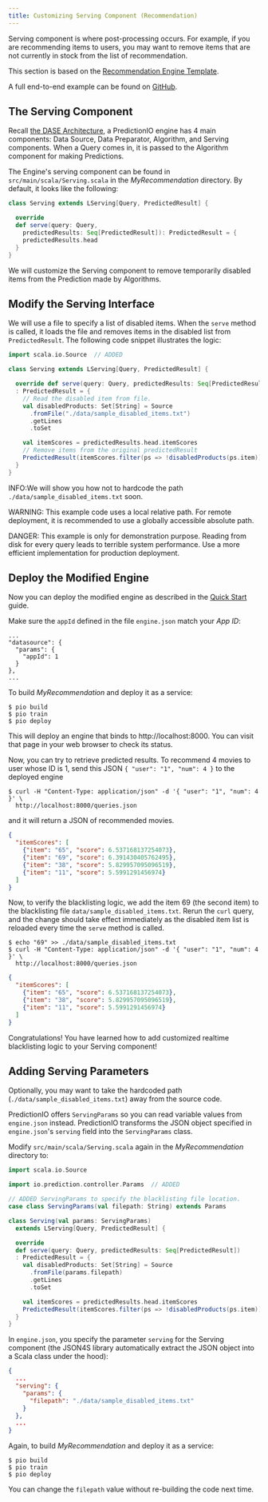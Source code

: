 ```yaml
---
title: Customizing Serving Component (Recommendation)
---
```


Serving component is where post-processing occurs. For example, if you are
recommending items to users, you may want to remove items that are not
currently in stock from the list of recommendation.

This section is based on the [Recommendation Engine Template](/templates/recommendation/quickstart/).

A full end-to-end example can be found on
[GitHub](https://github.com/PredictionIO/PredictionIO/tree/master/examples/scala-parallel-recommendation-custom-serving).

<!--
This section demonstrates how to add a custom filtering logic to exclude a list
of blacklisted movies from the [Movie Recommendation Engine](/quickstart.html)
based on the Recommendation Engine Template. It is highly recommended to go
through the Quckstart guide first.

Complete code example can be found in
`examples/scala-parallel-recommendation-howto`.

If you simply want to use this customized code, you can skip to the last section.
-->

## The Serving Component

Recall [the DASE Architecture](/start/engines/), a PredictionIO engine has
4 main components: Data Source, Data Preparator, Algorithm, and Serving
components. When a Query comes in, it is passed to the Algorithm component for
making Predictions.

The Engine's serving component can be found in `src/main/scala/Serving.scala` in
the *MyRecommendation* directory. By default, it looks like the following:

```scala
class Serving extends LServing[Query, PredictedResult] {

  override
  def serve(query: Query,
    predictedResults: Seq[PredictedResult]): PredictedResult = {
    predictedResults.head
  }
}
```

We will customize the Serving component to remove temporarily disabled items
from the Prediction made by Algorithms.

## Modify the Serving Interface

We will use a file to specify a list of disabled items. When the `serve` method
is called, it loads the file and removes items in the disabled list from
`PredictedResult`. The following code snippet illustrates the logic:

```scala
import scala.io.Source  // ADDED

class Serving extends LServing[Query, PredictedResult] {

  override def serve(query: Query, predictedResults: Seq[PredictedResult])
  : PredictedResult = {
    // Read the disabled item from file.
    val disabledProducts: Set[String] = Source
      .fromFile("./data/sample_disabled_items.txt")
      .getLines
      .toSet

    val itemScores = predictedResults.head.itemScores
    // Remove items from the original predictedResult
    PredictedResult(itemScores.filter(ps => !disabledProducts(ps.item)))
  }
}
```
INFO:We will show you how not to hardcode the path
`./data/sample_disabled_items.txt` soon.

WARNING: This example code uses a local relative path. For remote deployment, it is
recommended to use a globally accessible absolute path.

DANGER: This example is only for demonstration purpose. Reading from disk for every
query leads to terrible system performance. Use a more efficient
implementation for production deployment.

## Deploy the Modified Engine

Now you can deploy the modified engine as described in the [Quick
Start](/templates/recommendation/quickstart/) guide.

Make sure the `appId` defined in the file `engine.json` match your *App ID*:

```
...
"datasource": {
  "params": {
    "appId": 1
  }
},
...
```

To build *MyRecommendation* and deploy it as a service:

```
$ pio build
$ pio train
$ pio deploy
```

This will deploy an engine that binds to http://localhost:8000. You can visit
that page in your web browser to check its status.

Now, you can try to retrieve predicted results. To recommend 4 movies to user
whose ID is 1, send this JSON `{ "user": "1", "num": 4 }` to the deployed
engine

```
$ curl -H "Content-Type: application/json" -d '{ "user": "1", "num": 4 }' \
  http://localhost:8000/queries.json
```

and it will return a JSON of recommended movies.

```json
{
  "itemScores": [
    {"item": "65", "score": 6.537168137254073},
    {"item": "69", "score": 6.391430405762495},
    {"item": "38", "score": 5.829957095096519},
    {"item": "11", "score": 5.5991291456974}
  ]
}
```

Now, to verify the blacklisting logic, we add the item 69 (the second item)
to the blacklisting file `data/sample_disabled_items.txt`. Rerun the `curl`
query, and the change should take effect immediately as the disabled item
list is reloaded every time the `serve` method is called.

```
$ echo "69" >> ./data/sample_disabled_items.txt
$ curl -H "Content-Type: application/json" -d '{ "user": "1", "num": 4 }' \
  http://localhost:8000/queries.json
```

```json
{
  "itemScores": [
    {"item": "65", "score": 6.537168137254073},
    {"item": "38", "score": 5.829957095096519},
    {"item": "11", "score": 5.5991291456974}
  ]
}
```

Congratulations! You have learned how to add customized realtime blacklisting
logic to your Serving component!

## Adding Serving Parameters

Optionally, you may want to take the hardcoded path
(`./data/sample_disabled_items.txt`) away from the source code.

PredictionIO offers `ServingParams` so you can read variable values from
`engine.json` instead. PredictionIO transforms the JSON object specified in
`engine.json`'s `serving` field into the `ServingParams` class.

Modify `src/main/scala/Serving.scala` again in the *MyRecommendation*
directory to:

```scala
import scala.io.Source

import io.prediction.controller.Params  // ADDED

// ADDED ServingParams to specify the blacklisting file location.
case class ServingParams(val filepath: String) extends Params

class Serving(val params: ServingParams)
  extends LServing[Query, PredictedResult] {

  override
  def serve(query: Query, predictedResults: Seq[PredictedResult])
  : PredictedResult = {
    val disabledProducts: Set[String] = Source
      .fromFile(params.filepath)
      .getLines
      .toSet

    val itemScores = predictedResults.head.itemScores
    PredictedResult(itemScores.filter(ps => !disabledProducts(ps.item)))
  }
}
```

In `engine.json`, you specify the parameter `serving` for the Serving component
(the JSON4S library automatically extract the JSON object into a Scala class
under the hood):

```json
{
  ...
  "serving": {
    "params": {
      "filepath": "./data/sample_disabled_items.txt"
    }
  },
  ...
}
```

Again, to build *MyRecommendation* and deploy it as a service:

```
$ pio build
$ pio train
$ pio deploy
```

You can change the `filepath` value without re-building the code next time.
